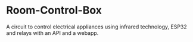 # Room-Control-Box
A circuit to control electrical appliances using infrared technology, ESP32 and relays with an API and a webapp.
